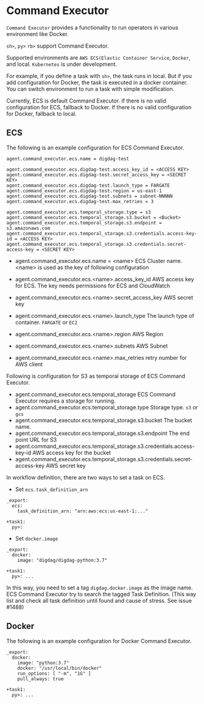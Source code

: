 # Command Executor
`Command Executor` provides a functionality to run operators in various environment like Docker.

`sh>`, `py>` `rb>` support Command Executor.

Supported environments are `AWS ECS(Elastic Container Service`, `Docker`, and local.
`Kubernetes` is under development.

For example, if you define a task with `sh>`, the task runs in local. But if you add configuration for Docker, the task is executed in a docker container.
You can switch environment to run a task with simple modification.

Currently, ECS is default Command Executor.
If there is no valid configuration for ECS, fallback to Docker. 
If there is no valid configuration for Docker, fallback to local.

## ECS
The following is an example configuration for ECS Command Executor.

```
agent.command_executor.ecs.name = digdag-test

agent.command_executor.ecs.digdag-test.access_key_id = <ACCESS KEY>
agent.command_executor.ecs.digdag-test.secret_access_key = <SECRET KEY>
agent.command_executor.ecs.digdag-test.launch_type = FARGATE
agent.command_executor.ecs.digdag-test.region = us-east-1
agent.command_executor.ecs.digdag-test.subnets = subnet-NNNNN
agent.command_executor.ecs.digdag-test.max_retries = 3

agent.command_executor.ecs.temporal_storage.type = s3
agent.command_executor.ecs.temporal_storage.s3.bucket = <Bucket>
agent.command_executor.ecs.temporal_storage.s3.endpoint = s3.amazonaws.com
agent.command_executor.ecs.temporal_storage.s3.credentials.access-key-id = <ACCESS KEY>
agent.command_executor.ecs.temporal_storage.s3.credentials.secret-access-key = <SECRET KEY>
```
* agent.command_executor.ecs.name = &lt;name&gt;  ECS Cluster name. &lt;name&gt; is used as the key of following configuration

* agent.command_executor.ecs.&lt;name&gt;.access_key_id AWS access key for ECS. The key needs permissions for ECS and CloudWatch
* agent.command_executor.ecs.&lt;name&gt;.secret_access_key AWS secret key
* agent.command_executor.ecs.&lt;name&gt;.launch_type The launch type of container. `FARGATE` or `EC2`
* agent.command_executor.ecs.&lt;name&gt;.region AWS Region
* agent.command_executor.ecs.&lt;name&gt;.subnets AWS Subnet
* agent.command_executor.ecs.&lt;name&gt;.max_retries retry number for AWS client

Following is configuration for S3 as temporal storage of ECS Command Executor.

* agent.command_executor.ecs.temporal_storage ECS Command Executor requires a storage for running.
* agent.command_executor.ecs.temporal_storage.type Storage type. `s3` or `gcs`
* agent.command_executor.ecs.temporal_storage.s3.bucket The bucket name.
* agent.command_executor.ecs.temporal_storage.s3.endpoint The end point URL for S3
* agent.command_executor.ecs.temporal_storage.s3.credentials.access-key-id AWS access key for the bucket 
* agent.command_executor.ecs.temporal_storage.s3.credentials.secret-access-key AWS secret key

In workflow definition, there are two ways to set a task on ECS.

* Set `ecs.task_definition_arn`
```
_export:
  ecs:
    task_definition_arn: "arn:aws:ecs:us-east-1:..."

+task1:
  py>:
```

* Set `docker.image`
```
_export:
  docker:
    image: "digdag/digdag-python:3.7"

+task1:
  py>: ...
```

In this way, you need to set a tag `digdag.docker.image` as the image name.
ECS Command Executor try to search the tagged Task Definition.
(This way list and check all task definition until found and cause of stress. See issue #1488)

## Docker
The following is an example configuration for Docker Command Executor.

```
_export:
  docker:
    image: "python:3.7"
    docker: "/usr/local/bin/docker"
    run_options: [ "-m", "1G" ]
    pull_always: true

+task1:
  py>: ...

```